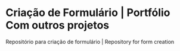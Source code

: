 # Criação de Formulário | Portfólio Com outros projetos
Repositório para criação de formulário | Repository for form creation
